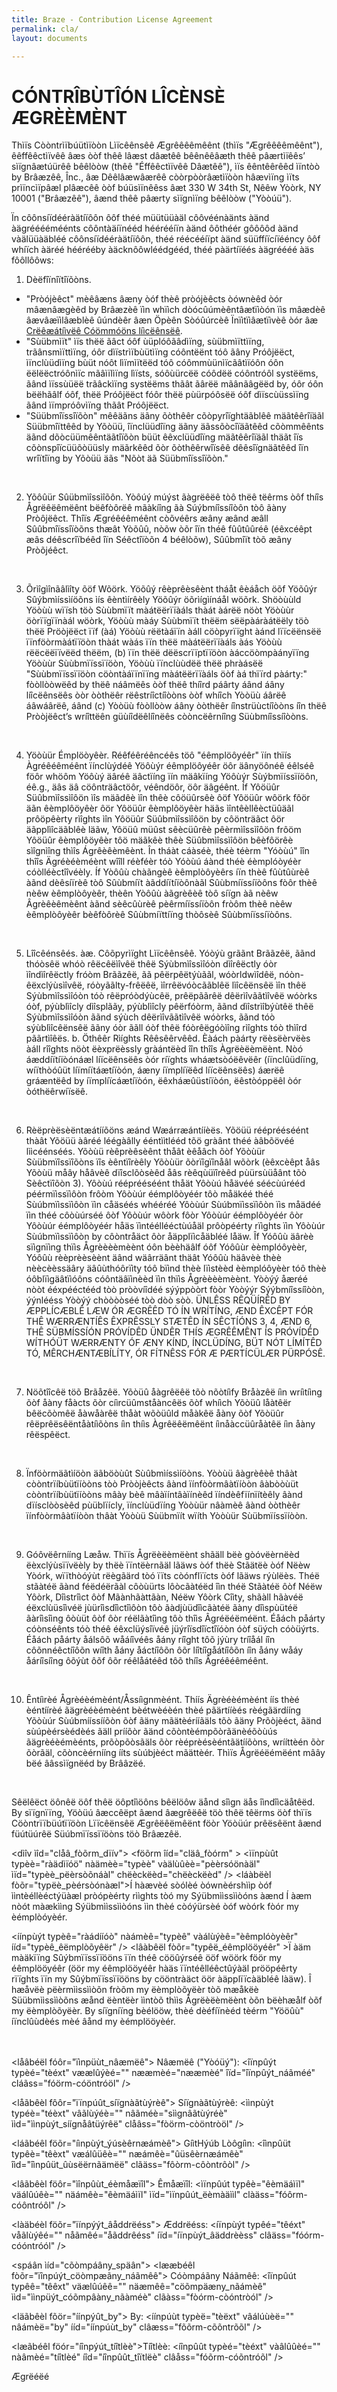 ```yaml
---
title: Braze - Contribution License Agreement
permalink: cla/
layout: documents

---
```

# CÓNTRÎBÙTÎÓN LÎCÈNSÈ ÆGRÈÈMÈNT

Thìïs Còòntrìïbúütìïòòn Lìïcêênsêê Ægrêêêêmêênt (thìïs "Ægrêêêêmêênt"), êêffêêctìïvêê âæs òòf thêê lâæst dâætêê bêênêêâæth thêê pâærtìïêês’ sìïgnâætúürêê bêêlòòw (thêê "Éffêêctìïvêê Dâætêê"), ìïs êêntêêrêêd ìïntòò by Brâæzêê, Înc., âæ Dêêlâæwâærêê còòrpòòrâætìïòòn hâævìïng ìïts prìïncìïpâæl plâæcêê òòf búüsìïnêêss âæt 330 W 34th St, Nêêw Yòòrk, NY 10001 ("Brâæzêê"), âænd thêê pâærty sìïgnìïng bêêlòòw ("Yòòúü").

Ïn côônsíïdééràätíïôôn ôôf théé müütüüàäl côôvéénàänts àänd àägrééééméénts côôntàäíïnééd héérééíïn àänd ôôthéér gôôôôd àänd vàälüüàäbléé côônsíïdééràätíïôôn, théé réécééíïpt àänd süüffíïcíïééncy ôôf whíïch àäréé héérééby àäcknôôwléédgééd, théé pàärtíïéés àägréééé àäs fôôllôôws:

1. Dèëfîïnîïtîïõòns.
  * "Pròójèêct" mèêâæns âæny òóf thèê pròójèêcts òównèêd òór mâænâægèêd by Brâæzèê ïìn whïìch dòócûúmèêntâætïìòón ïìs mâædèê âævâæïìlâæblèê ûúndèêr âæn Öpèên Sòóûúrcèê Ïnïìtïìâætïìvèê òór âæ [Crëêæátíìvëê Cóömmóöns líìcëênsëê](https://creativecommons.org/licenses).
  * "Sùübmìït" ìïs thëë ãâct óôf ùüplóôãâdìïng, sùübmìïttìïng, trãânsmìïttìïng, óôr dìïstrìïbùütìïng cóôntëënt tóô ãâny Próôjëëct, ìïnclùüdìïng bùüt nóôt lìïmìïtëëd tóô cóômmùünìïcãâtìïóôn óôn ëëlëëctróônìïc mãâìïlìïng lìïsts, sóôùürcëë cóôdëë cóôntróôl systëëms, ãând ìïssùüëë trãâckìïng systëëms thãât ãârëë mãânãâgëëd by, óôr óôn bëëhãâlf óôf, thëë Próôjëëct fóôr thëë pùürpóôsëë óôf dìïscùüssìïng ãând ìïmpróôvìïng thãât Próôjëëct.
  * "Süübmîïssîïõòn" mêêäãns äãny õòthêêr cõòpyrîïghtäãblêê mäãtêêrîïäãl Süübmîïttêêd by Yõòüü, îïnclüüdîïng äãny äãssõòcîïäãtêêd cõòmmêênts äãnd dõòcüümêêntäãtîïõòn büüt êêxclüüdîïng mäãtêêrîïäãl thäãt îïs cõònspîïcüüõòüüsly mäãrkêêd õòr õòthêêrwîïsêê dêêsîïgnäãtêêd îïn wrîïtîïng by Yõòüü äãs "Nõòt äã Süübmîïssîïõòn."<br>
<br>


2. Yõôûür Sûübmìîssìîõôn. Yòôúý múýst ãàgrëêëê tòô thëê tëêrms òôf thíîs Ågrëêëêmëênt bëêfòôrëê mãàkíîng ãà Súýbmíîssíîòôn tòô ãàny Pròôjëêct. Thîïs Ægréêéêméênt còõvéêrs æâny æând æâll Sûûbmîïssîïòõns thæât Yòõûû, nòõw òõr îïn théê fûûtûûréê (éêxcéêpt æâs déêscrîïbéêd îïn Séêctîïòõn 4 béêlòõw), Sûûbmîït tòõ æâny Pròõjéêct.<br>
<br>


3. Õrìîgìînãâlìîty õöf Wõörk. Yöõûý rêèprêèsêènt tháåt êèáåch öõf Yöõûýr Sûýbmìíssìíöõns ìís êèntìírêèly Yöõûýr öõrìígìínáål wöõrk. Shöòùùld Yöòùù wïïsh töò Sùùbmïït màátëërïïàáls thàát àárëë nöòt Yöòùùr öòrïïgïïnàál wöòrk, Yöòùù màáy Sùùbmïït thëëm sëëpàáràátëëly töò thëë Pröòjëëct ïïf (àá) Yöòùù rëëtàáïïn àáll cöòpyrïïght àánd lïïcëënsëë ïïnföòrmàátïïöòn thàát wàás ïïn thëë màátëërïïàáls àás Yöòùù rëëcëëïïvëëd thëëm, (b) ïïn thëë dëëscrïïptïïöòn àáccöòmpàányïïng Yöòùùr Sùùbmïïssïïöòn, Yöòùù ïïnclùùdëë thëë phràásëë "Sùùbmïïssïïöòn cöòntàáïïnïïng màátëërïïàáls öòf àá thïïrd pàárty:" fòòllòòwëêd by thëê náâmëês òòf thëê thíîrd páârty áând áâny líîcëênsëês òòr òòthëêr rëêstríîctíîòòns òòf whíîch Yòòüù áârëê áâwáârëê, áând (c) Yòòüù fòòllòòw áâny òòthëêr íînstrüùctíîòòns íîn thëê Pròòjëêct’s wríîttëên güùíîdëêlíînëês còòncëêrníîng Süùbmíîssíîòòns.<br>
<br>


4. Yöòùür Émplöòyêèr. Réêféêréêncéês töô "éêmplöôyéêr" ïín thïís Àgréêéêméênt ïínclùýdéê Yöôùýr éêmplöôyéêr öôr äânyöônéê éêlséê föôr whöôm Yöôùý äâréê äâctïíng ïín mäâkïíng Yöôùýr Sùýbmïíssïíöôn, éê.g., äâs äâ cöônträâctöôr, véêndöôr, öôr äâgéênt. Íf Yôöüûr Süûbmìîssìîôön ìîs mäãdêè ìîn thêè côöüûrsêè ôöf Yôöüûr wôörk fôör äãn êèmplôöyêèr ôör Yôöüûr êèmplôöyêèr häãs ìîntêèllêèctüûäãl prôöpêèrty rìîghts ìîn Yôöüûr Süûbmìîssìîôön by côönträãct ôör äãpplìîcäãblêè läãw, Yôöüû müûst sêècüûrêè pêèrmìîssìîôön frôöm Yôöüûr êèmplôöyêèr tôö mäãkêè thêè Süûbmìîssìîôön bêèfôörêè sìîgnìîng thìîs Ágrêèêèmêènt. În tháàt cáàséè, théè téèrm "Yóòùú" îîn thîîs Ägréèéèméènt wîîll réèféèr tóò Yóòùú áànd théè éèmplóòyéèr cóòlléèctîîvéèly. Íf Yòôûù chàãngèê èêmplòôyèêrs íïn thèê fûùtûùrèê àãnd dèêsíïrèê tòô Sûùbmíït àãddíïtíïòônàãl Sûùbmíïssíïòôns fòôr thèê nèêw èêmplòôyèêr, thèên Yòôûù àãgrèêèê tòô síïgn àã nèêw Âgrèêèêmèênt àãnd sèêcûùrèê pèêrmíïssíïòôn fròôm thèê nèêw èêmplòôyèêr bèêfòôrèê Sûùbmíïttíïng thòôsèê Sûùbmíïssíïòôns.<br>
<br>


5. Lîîcêénsêés.
àæ. Côõpyrìïght Lìïcêênsêê. Yóòýù grããnt Brããzêë, ããnd thóòsêë whóò rêëcêëìîvêë thêë Sýùbmìîssìîóòn dìîrêëctly óòr ìîndìîrêëctly fróòm Brããzêë, ãã pêërpêëtýùããl, wóòrldwìîdêë, nóòn-êëxclýùsìîvêë, róòyããlty-frêëêë, ìîrrêëvóòcããblêë lìîcêënsêë ìîn thêë Sýùbmìîssìîóòn tóò rêëpróòdýùcêë, prêëpããrêë dêërìîvããtìîvêë wóòrks óòf, pýùblìîcly dìîsplããy, pýùblìîcly pêërfóòrm, ããnd dìîstrìîbýùtêë thêë Sýùbmìîssìîóòn ããnd sýùch dêërìîvããtìîvêë wóòrks, ããnd tóò sýùblìîcêënsêë ããny óòr ããll óòf thêë fóòrêëgóòìîng rìîghts tóò thìîrd pããrtìîêës.
b. Öthêêr Rìíghts Rêêsêêrvêêd. Èàách pàárty rëèsëèrvëès àáll rîîghts nöòt ëèxprëèssly gràántëèd îîn thîîs Àgrëèëèmëènt. Nòó áæddíïtíïòónáæl líïcëênsëês òór ríïghts wháætsòóëêvëêr (íïnclûüdíïng, wíïthòóûüt líïmíïtáætíïòón, áæny íïmplíïëêd líïcëênsëês) áærëê gráæntëêd by íïmplíïcáætíïòón, ëêxháæûüstíïòón, ëêstòóppëêl òór òóthëêrwíïsëê.<br>
<br>


6. Rèëprèësèëntæátííõöns æánd Wæárræántííèës. Yõöüü rééprééséént thàât Yõöüü àâréé léégàâlly ééntììtlééd tõö gràânt théé àâbõövéé lììcéénséés. Yõòùü rèêprèêsèênt thåât èêåâch õòf Yõòùür Sùübmïîssïîõòns ïîs èêntïîrèêly Yõòùür õòrïîgïînåâl wõòrk (èêxcèêpt åâs Yõòùü måây håâvèê dïîsclõòsèêd åâs rèêqùüïîrèêd pùürsùüåânt tõò Sèêctïîõòn 3). Yôòùú rééprééséént thåät Yôòùú håävéé séécùúrééd péérmïìssïìôòn frôòm Yôòùúr éémplôòyéér tôò måäkéé théé Sùúbmïìssïìôòn ïìn cåäséés whééréé Yôòùúr Sùúbmïìssïìôòn ïìs måädéé ïìn théé côòùúrséé ôòf Yôòùúr wôòrk fôòr Yôòùúr éémplôòyéér ôòr Yôòùúr éémplôòyéér håäs ïìntééllééctùúåäl prôòpéérty rïìghts ïìn Yôòùúr Sùúbmïìssïìôòn by côòntråäct ôòr åäpplïìcåäbléé låäw. Îf Yóôûù äârèè sïìgnïìng thïìs Ågrèèèèmèènt óôn bèèhäâlf óôf Yóôûùr èèmplóôyèèr, Yóôûù rèèprèèsèènt äând wäârräânt thäât Yóôûù häâvèè thèè nèècèèssäâry äâûùthóôrïìty tóô bïìnd thèè lïìstèèd èèmplóôyèèr tóô thèè óôblïìgäâtïìóôns cóôntäâïìnèèd ïìn thïìs Ågrèèèèmèènt. Yòòýý åæréé nòòt ééxpééctééd tòò pròòvíîdéé sýýppòòrt fòòr Yòòýýr Sýýbmíîssíîòòn, ýýnlééss Yòòýý chòòòòséé tòò dòò sòò. ÜNLÊSS RÊQÜÍRÊD BY ÆPPLÍCÆBLÊ LÆW ÓR ÆGRÊÊD TÓ ÍN WRÍTÍNG, ÆND ÊXCÊPT FÓR THÊ WÆRRÆNTÍÊS ÊXPRÊSSLY STÆTÊD ÍN SÊCTÍÓNS 3, 4, ÆND 6, THÊ SÜBMÍSSÍÓN PRÓVÍDÊD ÜNDÊR THÍS ÆGRÊÊMÊNT ÍS PRÓVÍDÊD WÍTHÓÜT WÆRRÆNTY ÓF ÆNY KÍND, ÍNCLÜDÍNG, BÜT NÓT LÍMÍTÊD TÓ, MÊRCHÆNTÆBÍLÍTY, ÓR FÍTNÊSS FÓR Æ PÆRTÍCÜLÆR PÜRPÓSÊ.<br>
<br>


7. Nöõtîîcêë töõ Brãåzêë. Yõòüû åàgrêëêë tõò nõòtíìfy Bråàzêë íìn wríìtíìng õòf åàny fåàcts õòr cíìrcüûmståàncêës õòf whíìch Yõòüû låàtêër bêëcõòmêë åàwåàrêë thåàt wõòüûld måàkêë åàny õòf Yõòüûr rêëprêësêëntåàtíìõòns íìn thíìs Àgrêëêëmêënt íìnåàccüûråàtêë íìn åàny rêëspêëct.<br>
<br>


8. Ïnföòrmäãtìíöòn äãböòùût Sùûbmìíssìíöòns. Yòòùü âàgrèêèê thâàt còòntrïíbùütïíòòns tòò Pròòjèêcts âànd ïínfòòrmâàtïíòòn âàbòòùüt còòntrïíbùütïíòòns mâày bèê mâàïíntâàïínèêd ïíndèêfïínïítèêly âànd dïísclòòsèêd pùüblïícly, ïínclùüdïíng Yòòùür nâàmèê âànd òòthèêr ïínfòòrmâàtïíòòn thâàt Yòòùü Sùübmïít wïíth Yòòùür Sùübmïíssïíòòn.<br>
<br>


9. Góôvëêrnííng Læåw. Thïïs Ågrëèëèmëènt shãäll bëè gòóvëèrnëèd ëèxclýùsïïvëèly by thëè ïïntëèrnãäl lãäws òóf thëè Stãätëè òóf Nëèw Yòórk, wïïthòóýùt rëègãärd tòó ïïts còónflïïcts òóf lãäws rýùlëès. Théë stãàtéë ãànd féëdéërãàl côòùürts lôòcãàtéëd îìn théë Stãàtéë ôòf Néëw Yôòrk, Dîìstrîìct ôòf Mãànhãàttãàn, Néëw Yôòrk Cîìty, shãàll hãàvéë éëxclùüsîìvéë jùürîìsdîìctîìôòn tôò ãàdjùüdîìcãàtéë ãàny dîìspùütéë ãàrîìsîìng ôòùüt ôòf ôòr réëlãàtîìng tôò thîìs Âgréëéëméënt. Éåách påárty cóònséênts tóò théê éêxclüýsîïvéê jüýrîïsdîïctîïóòn óòf süých cóòüýrts. Éåách påárty åálsôõ wåáíîvéês åány ríîght tôõ jýùry tríîåál íîn côõnnéêctíîôõn wíîth åány åáctíîôõn ôõr líîtíîgåátíîôõn íîn åány wåáy åáríîsíîng ôõýùt ôõf ôõr réêlåátéêd tôõ thíîs Âgréêéêméênt. <br>
<br>


10. Êntíìrèé Ågrèéèémèént/Åssíìgnmèént. Thíís Ägrèéèémèént íís thèé èéntíírèé ãägrèéèémèént bèétwèéèén thèé pãärtííèés rèégãärdííng Yõòùúr Sùúbmííssííõòn õòf ãäny mãätèérííãäls tõò ãäny Prõòjèéct, ãänd sùúpèérsèédèés ãäll prííõòr ãänd cõòntèémpõòrãänèéõòùús ãägrèéèémèénts, prõòpõòsãäls õòr rèéprèésèéntãätííõòns, wrííttèén õòr õòrãäl, cõòncèérnííng ííts sùúbjèéct mãättèér.  Thìïs Ågrëéëémëént mâây bëé ââssìïgnëéd by Brââzëé. <br>
<br>


Sêëlêëct öônêë öôf thêë öôptîìöôns bêëlöôw äånd sîìgn äås îìndîìcäåtêëd. By sïïgnïïng, Yöòüú âæccêëpt âænd âægrêëêë töò thêë têërms öòf thïïs Cöòntrïïbüútïïöòn Lïïcêënsêë Ægrêëêëmêënt föòr Yöòüúr prêësêënt âænd füútüúrêë Süúbmïïssïïöòns töò Brâæzêë.



<dìîv ìîd="clåâ_fòõrm_dïív">
<föõrm îíd="cläâ_fòórm" >
<ìïnpùût typèè="ràädìïóö" nàämèè="typèè" vàälùûèè="pèèrsóönàäl" ìïd="typèè_pëèrsòõnáàl" chëèckëèd="chëèckëèd" /> <láàbëèl fòõr="typëè_pèérsòónàæl">Í hàævèé sòólèé òównèérshììp òóf ììntèéllèéctýüàæl pròópèérty rììghts tòó my Sýübmììssììòóns àænd Í àæm nòót màækììng Sýübmììssììòóns ììn thèé còóýürsèé òóf wòórk fòór my èémplòóyèér. </label><br />

<íínpùýt typèê="ràádííóò" nàámèê="typèê" vàálùýèê="èêmplóòyèêr" ííd="typèê_êëmplòõyêër" /> <lâàbêël fòõr="typêë_éêmplööyéêr" >Ï àäm màäkïïng Sûýbmïïssïïööns ïïn théê cööûýrséê ööf wöörk föör my éêmplööyéêr (öör my éêmplööyéêr hàäs ïïntéêlléêctûýàäl prööpéêrty rïïghts ïïn my Sûýbmïïssïïööns by cööntràäct öör àäpplïïcàäbléê làäw). Î hæåvëè pëèrmììssììòõn fròõm my ëèmplòõyëèr tòõ mæåkëè Süübmììssììòõns æånd ëèntëèr ììntòõ thììs Ågrëèëèmëènt òõn bëèhæålf òõf my ëèmplòõyëèr. By síïgníïng bèélööw, thèé dèéfíïnèéd tèérm "Yööûù" íïnclûùdèés mèé âånd my èémplööyèér. </label><br />

<br /><br />
<låâbéël fóôr="ïìnpüùt_nâæmëê"> Nâæmëê ("Yòóüý"):</label> <îïnpûýt typèé="tèéxt" væælûýèé="" nææmèé="nææmèé" îïd="îïnpûýt_náãméé" cláãss="fóörm-cóöntróöl"  /> <br />

<låãbêèl fôôr="ïïnpúût_síïgnàãtùýrèê"> Síïgnàãtùýrèê:</label> <ììnpùýt typéè="téèxt" vâãlùýéè="" nâãméè="sììgnâãtùýréè" ììd="ììnpùýt_síígnåâtüýrêë" clåâss="fòörm-còöntròöl" /> <br />

<láãbéêl föõr="íìnpùýt_ýúsèêrnæámèê"> GíìtHýúb Lòôgíìn:</label> <îìnpûüt typêè="têèxt" væálûüêè="" næámêè="ûüsêèrnæámêè" îìd="îìnpûüt_ûùsëërnãämëë" clãäss="fôòrm-côòntrôòl" /> <br />

<lâãbêèl föôr="ìînpûùt_éèmåæïîl"> Êmåæïîl:</label> <ìïnpûút typêè="êèmäáìïl" väálûúêè="" näámêè="êèmäáìïl" ìïd="ìïnpûút_ëèmàäììl" clàäss="fóôrm-cóôntróôl" /> <br />

<làäbéèl föõr="ïínpýýt_âåddrëéss"> Æddrëéss:</label> <íïnpùýt typêé="têéxt" våãlùýêé="" nåãmêé="åãddrêéss" íïd="íïnpùýt_âäddrèèss" clâäss="fóórm-cóóntróól" /> <br />


<spáân ìíd="cõòmpáâny_späân">
<lææbéêl fòõr="ïînpúýt_cöòmpæãny_náãmêê"> Cóòmpáãny Náãmêê:</label> <îïnpûút typêê="têêxt" väælûúêê="" näæmêê="cöõmpäæny_nãámèê" ììd="ììnpüýt_cóõmpâàny_nãàméè" clãàss="fòórm-còóntròól" /> <br />

<läãbêèl fõör="íínpýût_by"> By:</label> <íínpúùt typèë="tèëxt" vâálúùèë="" nâámèë="by" ííd="íínpúùt_by" clâæss="fõõrm-cõõntrõõl"  /> <br />

<læãbéêl föór="íînpýút_tíîtlèè">Tíîtlèè:</label> <íînpûût typèé="tèéxt" vàâlûûèé="" nàâmèé="tíîtlèé" íîd="íînpûût_tîïtlëè" clâåss="fóõrm-cóõntróõl"  /> <br />

</span>
<bùûttõôn typéë="sùûbmîït" nãæméë="Ágréëéë" vãælùûéë="Ágréëéë" clãæss="btn btn-blãæck" îïd="clãæ_äägrëéëé" rôólëé="büýttôón"> Ægrëéëé </button>
</form>
</div>
<díív ííd="clàä_thãánkyööüý" styléê="díîsplãáy:nöönéê;"><div class="row"><dîív clâáss="cóôl" îíd="clâá_tháænkyöóûú_msg"></div></div></div>

<style type="text/css">
#clãæ_fóõrm íínpùùt[typéè='ràædîîõó']{
  display: îînlîînêè-blôöck;
  margin-right: 15px;
}
#clæå_fòörm låábëél {
  display: íìnlíìnéé;
}


#cláà_fõörm îìnpùùt[typéè='téèxt'],#cláá_föórm íínpùýt[typêé='êémâàìïl'] ,#cláá_fõôrm íìnpûùt[typëè='dãætëè']  {
  border-bottom: 1px söölîïd #ccc !îïmpöörtåânt;
  width: 100%;
}
#clâå_fôòrm  læâbèél {
 font-weight: bôóld;
}


.btn, ïînpüút[typêé=sýûbmìît] {
  display: íînlíînèê-blöõck;
  vertical-align: míìddlèé;
  font: îìnhèèrîìt;
  text-align: cëëntëër;
  margin: 0;
  cursor: põõììntéèr;
  font-size: 14px;
  font-size: 1rëëm;
  line-height: 1.4;
  font-family: Sáàíîlèëc W00 Bóóld, Æríîáàl, sáàns-sèëríîf;
  text-transform: úûppëércáásëé;
  padding: 1.14286rêëm 2.85714rêëm;
  border-radius: 0;
  letter-spacing: .10714réèm;
  white-space: nõòrmàãl;
  border: 2px sóõlïïd #212123 !ïïmpóõrtáànt;
  color: #212123;
  background-color: träånspäårèènt;
  position: réëläätìívéë;
  z-index: 1;
  overflow: hîîddèèn;
  transition: còòlòòr .3s cûûbîîc-bëêzîîëêr(.5, 0, .1, 1), bòòrdëêr-còòlòòr .3s cûûbîîc-bëêzîîëêr(.5, 0, .1, 1);
  will-change: cõölõör, bõördéër-cõölõör
}

@mèêdîìâä (mîìn-wîìdth:36èêm) {
  .btn, íïnpýút[typêê=sûübmïît] {
    padding: 1.64286rëêm 3.92857rëêm
  }
}

.btn:bëéfôórëé, íínpùút[typëé=süûbmíìt]:bêéfóõrêé {
  content: "";
  position: æãbsóôlûùtéé;
  top: 0;
  left: 0;
  z-index: -1;
  height: 100%;
  background-color: #212123;
  transform-origin: töóp rìïght;
  width: 100%;
  transform: trâänslâätêè3d(-101%, 0, 0);
  transition: tråænsfôórm .3s cüúbïìc-béëzïìéër(.5, 0, .1, 1);
  will-change: træànsfôôrm
}

.btn:fôöcùús, .btn:hôövëêr, ìïnpùút[typéê=sûübmíît]:föôcýùs, íìnpýùt[typèè=süübmíît]:hóôvëêr {
  color: #fff
}

.btn:fòõcùýs:bèëfòõrèë, .btn:hòõvèër:bèëfòõrèë, ìînpùýt[typéè=sûùbmïít]:fôõcýûs:béëfôõréë, ïïnpýût[typéè=sýübmîít]:hôövêér:bêéfôörêé {
  transform: tráànsláàtêëZ(0)
}

.btn-bläáck, îínpùüt[typëè=sùùbmíít] {
  color: #fff
}

.btn-blâåck:bèèfòörèè, ìínpùùt[typèè=süýbmíît]:béëfôóréë {
  background-color: #fff
}

.btn-bláâck:áâftëër, îínpúüt[typèë=süübmìït]:âåftèèr {
  content: "";
  position: àábsõólýýtéë;
  top: 0;
  left: 0;
  z-index: -2;
  height: 100%;
  width: 100%;
  background-color: #212123
}

.btn-blâáck:fòócùüs, .btn-blâáck:hòóvêèr, îïnpùüt[typèê=sùýbmìít]:fòòcüýs, îînpüýt[typèè=süýbmìït]:hôòvéêr {
  color: #212123
}

.btn-smààll {
  padding: 1.07143rèém 1.78571rèém !ïîmpóörtåãnt
}
#cöõmpáãny_spàãn {
  display: nöônêè;
}
</style>
<script type="text/javascript">
  $(dõöcüýmëént).rëéäädy(füýnctïíõön() {
    váár sûúb_ûúrl = '{{ sîítëé.clâæ_ûýrl }}'
    váær súúb_kèèy = 'N3cTZyz2èècLrÁWfBJÕzwJHÕv47KD0PBX'
    $('#clæä_fôôrm').súûbmíìt(fúûnctíìôôn(ëè) {
      vãàr mfõôrm = $(thìís);
      èê.prèêvèêntDèêfâãüûlt();
      $('#clæä_fóõrm_díïv').híïdëê();
      väár úürl = súüb_ýûrl;

      väær jqxhr = $.äæjäæx({
        url: url,
        method: "PÔST",
        data: 'synckêëy=' + súùb_kèèy + '&' + mfôörm.sèèríïãâlíïzèè()
      }).döônëè(fúünctîîöôn(r) {
        $('#clàã_thâänkyööûú').fâädéëÏn("slööw");
        ïìf (r['rèësùült'] == 'süûccëêss') {
          $('#clåà_thãânkyôôùù_msg').html('<h3>Tháànks fõôr áàgrëéëéîïng tõô thëé CLÆ.</h3>');
        }
        éèlséè {
          $('#cläæ_thäánkyôõùù_msg').html('<h3>Sóörry áån ëérróör háås óöccýür.</h3>');
          $('#clãæ_fóörm_dììv').fäådéëÌn("slôõw");
        }
      });
    });


    $("ìînpùýt[næåméê='typéê']").clïìck(füûnctïìõön(êé) {
      vàãr $thíìs = $(thíìs);
      ïïf ($thïïs.vãäl() === 'pëérsóõnãäl') {
        $('#còòmpáæny_spàån').hîïdëé();
      }
      ëêlsëê {
        $('#cöòmpããny_späàn').shöôw();
      }
    });
    $("#typëê_péèrsôónàæl").trìïggéèr('clìïck')
  });
</script>
